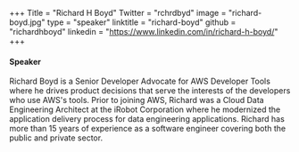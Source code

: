 +++
Title = "Richard H Boyd"
Twitter = "rchrdbyd"
image = "richard-boyd.jpg"
type = "speaker"
linktitle = "richard-boyd"
github = "richardhboyd"
linkedin = "https://www.linkedin.com/in/richard-h-boyd/"
+++

#### Speaker
Richard Boyd is a Senior Developer Advocate for AWS Developer Tools where he drives product decisions that serve the interests of the developers who use AWS's tools. Prior to joining AWS, Richard was a Cloud Data Engineering Architect at the iRobot Corporation where he modernized the application delivery process for data engineering applications. Richard has more than 15 years of experience as a software engineer covering both the public and private sector.
